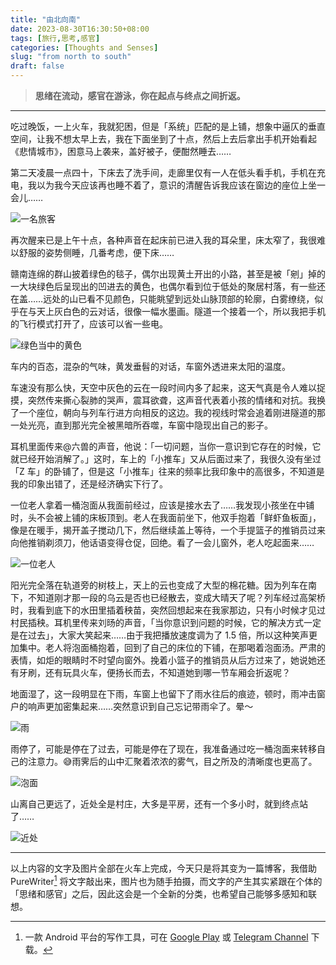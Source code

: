 ```yaml
---
title: "由北向南"
date: 2023-08-30T16:30:50+08:00
tags: [旅行,思考,感官]
categories: [Thoughts and Senses]
slug: "from north to south"
draft: false
---
```


> **思绪在流动，感官在游泳，你在起点与终点之间折返。**

---

吃过晚饭，一上火车，我就犯困，但是「系统」匹配的是上铺，想象中逼仄的垂直空间，让我不想太早上去，我在下面坐到了十点，然后上去后拿出手机开始看起《悲情城市》，困意马上袭来，盖好被子，便酣然睡去……

第二天凌晨一点四十，下床去了洗手间，走廊里仅有一人在低头看手机，手机在充电，我以为我今天应该再也睡不着了，意识的清醒告诉我应该在窗边的座位上坐一会儿……

![一名旅客](https://dawnblog-1300625500.cos.ap-guangzhou.myqcloud.com/images/202308302359445.jpeg)

再次醒来已是上午十点，各种声音在起床前已进入我的耳朵里，床太窄了，我很难以舒服的姿势侧睡，几番考虑，便下床……

赣南连绵的群山披着绿色的毯子，偶尔出现黄土开出的小路，甚至是被「剜」掉的一大块绿色后呈现出的凹进去的黄色，也偶尔看到位于低处的聚居村落，有一些还在盖……远处的山已看不见颜色，只能眺望到远处山脉顶部的轮廓，白雾缭绕，似乎在与天上灰白色的云对话，很像一幅水墨画。隧道一个接着一个，所以我把手机的飞行模式打开了，应该可以省一些电。

![绿色当中的黄色](https://dawnblog-1300625500.cos.ap-guangzhou.myqcloud.com/images/202308310002901.jpg)

车内的百态，混杂的气味，黄发垂髫的对话，车窗外透进来太阳的温度。

车速没有那么快，天空中灰色的云在一段时间内多了起来，这天气真是令人难以捉摸，突然传来撕心裂肺的哭声，震耳欲聋，这声音代表着小孩的情绪和对抗。我换了一个座位，朝向与列车行进方向相反的这边。我的视线时常会追着刚进隧道的那一处光亮，直到那光完全被黑暗所吞噬，车窗中隐现出自己的影子。

耳机里面传来@六兽的声音，他说：「一切问题，当你一意识到它存在的时候，它就已经开始消解了。」这时，车上的「小推车」又从后面过来了，我很久没有坐过「Z 车」的卧铺了，但是这「小推车」往来的频率比我印象中的高很多，不知道是我的印象出错了，还是经济确实下行了。

一位老人拿着一桶泡面从我面前经过，应该是接水去了……我发现小孩坐在中铺时，头不会被上铺的床板顶到。老人在我面前坐下，他双手抱着「鲜虾鱼板面」，像是在暖手，揭开盖子搅动几下，然后继续盖上等待，一个手提篮子的推销员过来向他推销剃须刀，他话语变得仓促，回绝。看了一会儿窗外，老人吃起面来……

![一位老人](https://dawnblog-1300625500.cos.ap-guangzhou.myqcloud.com/images/202308310004016.jpg)

阳光完全落在轨道旁的树枝上，天上的云也变成了大型的棉花糖。因为列车在南下，不知道刚才那一段的乌云是否也已经散去，变成大晴天了呢？列车经过高架桥时，我看到底下的水田里插着秧苗，突然回想起来在我家那边，只有小时候才见过村民插秧。耳机里传来刘旸的声音，「当你意识到问题的时候，它的解决方式一定是在过去」，大家大笑起来……由于我把播放速度调为了 1.5 倍，所以这种笑声更加集中。老人将泡面桶抱着，回到了自己的床位的下铺，在那喝着泡面汤。严肃的表情，如炬的眼睛时不时望向窗外。挽着小篮子的推销员从后方过来了，她说她还有牙刷，还有玩具火车，便扬长而去，不知道她到哪一节车厢会折返呢？

地面湿了，这一段明显在下雨，车窗上也留下了雨水往后的痕迹，顿时，雨冲击窗户的响声更加密集起来……突然意识到自己忘记带雨伞了。晕～

![雨](https://dawnblog-1300625500.cos.ap-guangzhou.myqcloud.com/images/202308310005967.jpg)

雨停了，可能是停在了过去，可能是停在了现在，我准备通过吃一桶泡面来转移自己的注意力。😅雨霁后的山中汇聚着浓浓的雾气，目之所及的清晰度也更高了。

![泡面](https://dawnblog-1300625500.cos.ap-guangzhou.myqcloud.com/images/202308310006973.jpg)

山离自己更远了，近处全是村庄，大多是平房，还有一个多小时，就到终点站了……

![近处](https://dawnblog-1300625500.cos.ap-guangzhou.myqcloud.com/images/202308310008949.jpg)

---

以上内容的文字及图片全部在火车上完成，今天只是将其变为一篇博客，我借助 PureWriter[^1] 将文字敲出来，图片也为随手拍摄，而文字的产生其实紧跟在个体的「思绪和感官」之后，因此这会是一个全新的分类，也希望自己能够多感知和联想。

[^1]: 一款 Android 平台的写作工具，可在 [Google Play](https://play.google.com/store/search?q=pure+writer&c=apps&hl=zh-CN) 或 [Telegram Channel](https://t.me/PureWriter) 下载。

